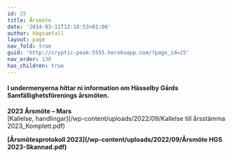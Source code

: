 ```yaml
---
id: 25
title: Årsmöte
date: '2014-03-11T12:18:53+01:00'
author: hbgsamfall
layout: page
nav_fold: true
guid: 'http://cryptic-peak-5555.herokuapp.com/?page_id=25'
nav_order: 130
has_children: true
---
```


#### I undermenyerna hittar ni information om Hässelby Gårds Samfällighetsförenings årsmöten.

**2023 Årsmöte – Mars**  
[Kallelse, handlingar](/wp-content/uploads/2022/09/Kallelse till årsstämma 2023_Komplett.pdf)

**[Årsmötesprotokoll 2023](/wp-content/uploads/2022/09/Årsmöte HGS 2023-Skannad.pdf)**
